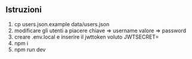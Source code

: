 ## Istruzioni

1. cp users.json.example data/users.json
2. modificare gli utenti a piacere chiave => username valore => password
3. creare .env.local e inserire il jwttoken voluto JWTSECRET=
4. npm i
5. npm run dev
